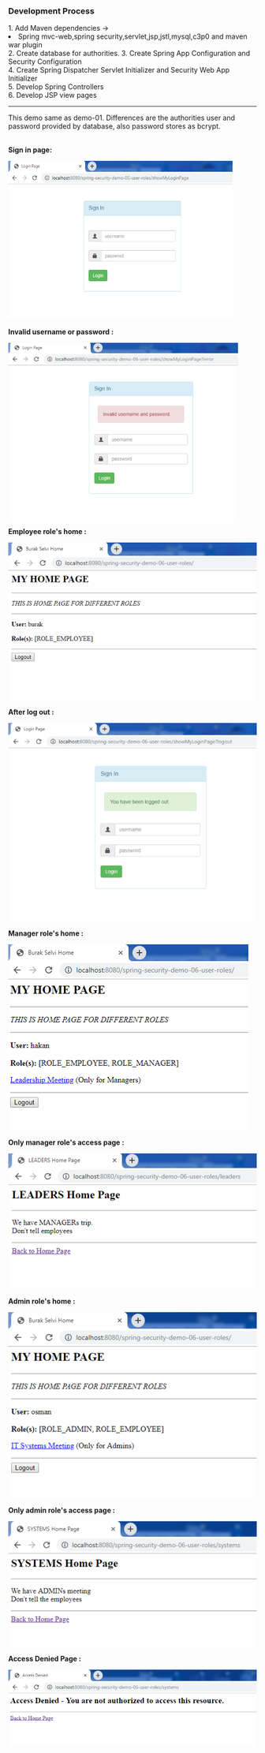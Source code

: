 <h3>Development Process</h3>
1. Add Maven dependencies ->
	<li>Spring mvc-web,spring security,servlet,jsp,jstl,mysql,c3p0 and maven war plugin</li>
2. Create database for authorities.
3. Create Spring App Configuration and Security Configuration<br>
4. Create Spring Dispatcher Servlet Initializer and Security Web App Initializer<br>
5. Develop Spring Controllers<br>
6. Develop JSP view pages<br>

<hr>

This demo same as demo-01. Differences are the authorities user and password provided by database, also password stores as bcrypt.<br><br/>

<b>Sign in page:</b></br>

![](images/loginpage.png)

<b>Invalid username or password :</b></br>

![](images/invalid.png)

<b>Employee role's home :</b></br>

![](images/employeehome.png)

<b>After log out :</b></br>

![](images/logout.png)

<b>Manager role's home :</b></br>

![](images/managerhome.png)

<b>Only manager role's access page :</b></br>

![](images/onlymanager.png)

<b>Admin role's home :</b></br>

![](images/adminhome.png)

<b>Only admin role's access page :</b></br>

![](images/onlyadmin.png)

<b>Access Denied Page :</b></br>

![](images/accessdenied.png)
